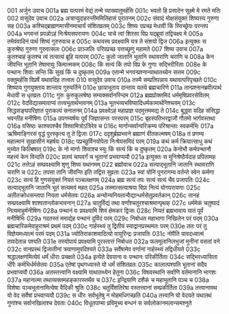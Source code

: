001	अर्जुन उवाच
001a	ब्रह्म यत्परमं वेद्यं तन्मे व्याख्यातुमर्हसि
001c	भवतो हि प्रसादेन सूक्ष्मे मे रमते मतिः
002	वासुदेव उवाच
002a	अत्राप्युदाहरन्तीममितिहासं पुरातनम्
002c	संवादं मोक्षसंयुक्तं शिष्यस्य गुरुणा सह
003a	कश्चिद्ब्राह्मणमासीनमाचार्यं संशितव्रतम्
003c	शिष्यः पप्रच्छ मेधावी किं स्विच्छ्रेयः परन्तप
004a	भगवन्तं प्रपन्नोऽहं निःश्रेयसपरायणः
004c	याचे त्वां शिरसा विप्र यद्ब्रूयां तद्विचक्ष्व मे
005a	तमेवंवादिनं पार्थ शिष्यं गुरुरुवाच ह
005c	कथयस्व प्रवक्ष्यामि यत्र ते संशयो द्विज
006a	इत्युक्तः स कुरुश्रेष्ठ गुरुणा गुरुवत्सलः
006c	प्राञ्जलिः परिपप्रच्छ यत्तच्छृणु महामते
007	शिष्य उवाच
007a	कुतश्चाहं कुतश्च त्वं तत्सत्यं ब्रूहि यत्परम्
007c	कुतो जातानि भूतानि स्थावराणि चराणि च
008a	केन जीवन्ति भूतानि तेषामायुः किमात्मकम्
008c	किं सत्यं किं तपो विप्र के गुणाः सद्भिरीरिताः
008e	के पन्थानः शिवाः सन्ति किं सुखं किं च दुष्कृतम्
009a	एतान्मे भगवन्प्रश्नान्याथातथ्येन सत्तम
009c	वक्तुमर्हसि विप्रर्षे यथावदिह तत्त्वतः
010	वासुदेव उवाच
010a	तस्मै सम्प्रतिपन्नाय यथावत्परिपृच्छते
010c	शिष्याय गुणयुक्ताय शान्ताय गुरुवर्तिने
010e	छायाभूताय दान्ताय यतये ब्रह्मचारिणे
011a	तान्प्रश्नानब्रवीत्पार्थ मेधावी स धृतव्रतः
011c	गुरुः कुरुकुलश्रेष्ठ सम्यक्सर्वानरिन्दम
012a	ब्रह्मप्रोक्तमिदं धर्ममृषिप्रवरसेवितम्
012c	वेदविद्यासमावाप्यं तत्त्वभूतार्थभावनम्
013a	भूतभव्यभविष्यादिधर्मकामार्थनिश्चयम्
013c	सिद्धसङ्घपरिज्ञातं पुराकल्पं सनातनम्
014a	प्रवक्ष्येऽहं महाप्राज्ञ पदमुत्तममद्य ते
014c	बुद्ध्वा यदिह संसिद्धा भवन्तीह मनीषिणः
015a	उपगम्यर्षयः पूर्वं जिज्ञासन्तः परस्परम्
015c	बृहस्पतिभरद्वाजौ गौतमो भार्गवस्तथा
016a	वसिष्ठः काश्यपश्चैव विश्वामित्रोऽत्रिरेव च
016c	मार्गान्सर्वान्परिक्रम्य परिश्रान्ताः स्वकर्मभिः
017a	ऋषिमाङ्गिरसं वृद्धं पुरस्कृत्य तु ते द्विजाः
017c	ददृशुर्ब्रह्मभवने ब्रह्माणं वीतकल्मषम्
018a	तं प्रणम्य महात्मानं सुखासीनं महर्षयः
018c	पप्रच्छुर्विनयोपेता निःश्रेयसमिदं परम्
019a	कथं कर्म क्रियात्साधु कथं मुच्येत किल्बिषात्
019c	के नो मार्गाः शिवाश्च स्युः किं सत्यं किं च दुष्कृतम्
020a	केनोभौ कर्मपन्थानौ महत्त्वं केन विन्दति
020c	प्रलयं चापवर्गं च भूतानां प्रभवाप्ययौ
021a	इत्युक्तः स मुनिश्रेष्ठैर्यदाह प्रपितामहः
021c	तत्तेऽहं सम्प्रवक्ष्यामि शृणु शिष्य यथागमम्
022	ब्रह्मोवाच
022a	सत्याद्भूतानि जातानि स्थावराणि चराणि च
022c	तपसा तानि जीवन्ति इति तद्वित्त सुव्रताः
023a	स्वां योनिं पुनरागम्य वर्तन्ते स्वेन कर्मणा
023c	सत्यं हि गुणसंयुक्तं नियतं पञ्चलक्षणम्
024a	ब्रह्म सत्यं तपः सत्यं सत्यं चैव प्रजापतिः
024c	सत्याद्भूतानि जातानि भूतं सत्यमयं महत्
025a	तस्मात्सत्याश्रया विप्रा नित्यं योगपरायणाः
025c	अतीतक्रोधसन्तापा नियता धर्मसेतवः
026a	अन्योन्यनियतान्वैद्यान्धर्मसेतुप्रवर्तकान्
026c	तानहं सम्प्रवक्ष्यामि शाश्वतान्लोकभावनान्
027a	चातुर्विद्यं तथा वर्णांश्चतुरश्चाश्रमान्पृथक्
027c	धर्ममेकं चतुष्पादं नित्यमाहुर्मनीषिणः
028a	पन्थानं वः प्रवक्ष्यामि शिवं क्षेमकरं द्विजाः
028c	नियतं ब्रह्मभावाय यातं पूर्वं मनीषिभिः
029a	गदतस्तं ममाद्येह पन्थानं दुर्विदं परम्
029c	निबोधत महाभागा निखिलेन परं पदम्
030a	ब्रह्मचारिकमेवाहुराश्रमं प्रथमं पदम्
030c	गार्हस्थ्यं तु द्वितीयं स्याद्वानप्रस्थमतः परम्
030e	ततः परं तु विज्ञेयमध्यात्मं परमं पदम्
031a	ज्योतिराकाशमादित्यो वायुरिन्द्रः प्रजापतिः
031c	नोपैति यावदध्यात्मं तावदेतान्न पश्यति
031e	तस्योपायं प्रवक्ष्यामि पुरस्तात्तं निबोधत
032a	फलमूलानिलभुजां मुनीनां वसतां वने
032c	वानप्रस्थं द्विजातीनां त्रयाणामुपदिश्यते
033a	सर्वेषामेव वर्णानां गार्हस्थ्यं तद्विधीयते
033c	श्रद्धालक्षणमित्येवं धर्मं धीराः प्रचक्षते
034a	इत्येते देवयाना वः पन्थानः परिकीर्तिताः
034c	सद्भिरध्यासिता धीरैः कर्मभिर्धर्मसेतवः
035a	एतेषां पृथगध्यास्ते यो धर्मं संशितव्रतः
035c	कालात्पश्यति भूतानां सदैव प्रभवाप्ययौ
036a	अतस्तत्त्वानि वक्ष्यामि याथातथ्येन हेतुना
036c	विषयस्थानि सर्वाणि वर्तमानानि भागशः
037a	महानात्मा तथाव्यक्तमहङ्कारस्तथैव च
037c	इन्द्रियाणि दशैकं च महाभूतानि पञ्च च
038a	विशेषाः पञ्चभूतानामित्येषा वैदिकी श्रुतिः
038c	चतुर्विंशतिरेषा वस्तत्त्वानां सम्प्रकीर्तिता
039a	तत्त्वानामथ यो वेद सर्वेषां प्रभवाप्ययौ
039c	स धीरः सर्वभूतेषु न मोहमधिगच्छति
040a	तत्त्वानि यो वेदयते यथातथं गुणांश्च सर्वानखिलाश्च देवताः
040c	विधूतपाप्मा प्रविमुच्य बन्धनं स सर्वलोकानमलान्समश्नुते
